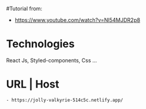 #Tutorial from:
- https://www.youtube.com/watch?v=Nl54MJDR2p8

# Technologies
React Js, Styled-components, Css ...

# URL | Host
    - https://jolly-valkyrie-514c5c.netlify.app/  

